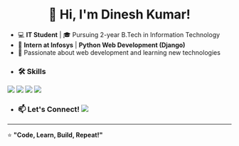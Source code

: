 <h1 align="center">👋 Hi, I'm Dinesh Kumar!</h1>

- 💻 **IT Student** | 🎓 Pursuing 2-year B.Tech in Information Technology  
- 🚀 **Intern at Infosys** | **Python Web Development (Django)**
- 🌱 Passionate about web development and learning new technologies
- ### 🛠 Skills  
<img src="https://img.shields.io/badge/Python-3776AB?style=for-the-badge&logo=python&logoColor=white"> <img src="https://img.shields.io/badge/Java-007396?style=for-the-badge&logo=java&logoColor=white">  <img src="https://img.shields.io/badge/HTML5-E34F26?style=for-the-badge&logo=html5&logoColor=white">  <img src="https://img.shields.io/badge/CSS3-1572B6?style=for-the-badge&logo=css3&logoColor=white">
 

- ### 📫 Let's Connect! <a href="https://www.linkedin.com/in/dinesh-kumar-s-it/"><img src="https://img.shields.io/badge/LinkedIn-blue?style=for-the-badge&logo=linkedin"></img></a>

---
⭐ **"Code, Learn, Build, Repeat!"**  
